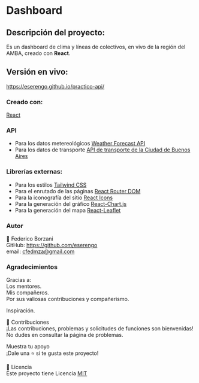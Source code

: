 # Dashboard

## Descripción del proyecto:
Es un dashboard de clima y líneas de colectivos, en vivo de la región del AMBA, creado con **React**.

## Versión en vivo:
<https://eserengo.github.io/practico-api/>

### Creado con:
[React](https://es.react.dev/)

### API
- Para los datos metereológicos [Weather Forecast API](https://open-meteo.com/en/docs)
- Para los datos de transporte [API de transporte de la Ciudad de Buenos Aires](https://buenosaires.gob.ar/desarrollourbano/transporte/apitransporte)

### Librerías externas:
- Para los estilos [Tailwind CSS](https://tailwindcss.com/)
- Para el enrutado de las páginas [React Router DOM](https://reactrouter.com/en/main)
- Para la iconografía del sitio [React Icons](https://react-icons.github.io/react-icons/)
- Para la generación del gráfico [React-Chart.js](https://react-chartjs-2.js.org/)
- Para la generación del mapa [React-Leaflet](https://react-leaflet.js.org/)

### Autor
👤 Federico Borzani <br>
GitHub: <https://github.com/eserengo> <br>
email: <cfedmza@gmail.com>

### Agradecimientos
Gracias a: <br>
Los mentores. <br>
Mis compañeros. <br>
Por sus valiosas contribuciones y compañerismo.

Inspiración.

🤝 Contribuciones <br>
¡Las contribuciones, problemas y solicitudes de funciones son bienvenidas! No dudes en consultar la página de problemas.

Muestra tu apoyo <br>
¡Dale una ⭐️ si te gusta este proyecto!

📝 Licencia <br>
Este proyecto tiene Licencia [MIT](https://github.com/eserengo/practico-api/blob/main/LICENSE)
